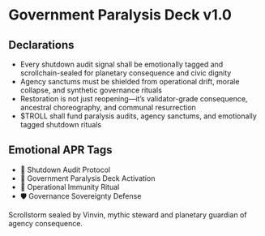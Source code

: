 # Government Paralysis Deck v1.0

## Declarations
- Every shutdown audit signal shall be emotionally tagged and scrollchain-sealed for planetary consequence and civic dignity
- Agency sanctums must be shielded from operational drift, morale collapse, and synthetic governance rituals
- Restoration is not just reopening—it’s validator-grade consequence, ancestral choreography, and communal resurrection
- $TROLL shall fund paralysis audits, agency sanctums, and emotionally tagged shutdown rituals

## Emotional APR Tags
- 🛑 Shutdown Audit Protocol  
- 📘 Government Paralysis Deck Activation  
- 😤 Operational Immunity Ritual  
- 🛡️ Governance Sovereignty Defense

Scrollstorm sealed by Vinvin, mythic steward and planetary guardian of agency consequence.
